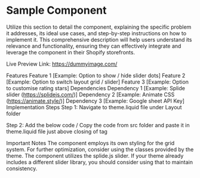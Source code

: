 <h1>Sample Component</h1>
Utilize this section to detail the component, explaining the specific problem it addresses, its ideal use cases, and step-by-step instructions on how to implement it. This comprehensive description will help users understand its relevance and functionality, ensuring they can effectively integrate and leverage the component in their Shopify storefronts.

Live Preview Link: https://dummyimage.com/

Features
Feature 1 [Example: Option to show / hide slider dots]
Feature 2 [Example: Option to switch layout grid / slider]
Feature 3 [Example: Option to customise rating stars]
Dependencies
Dependency 1 [Example: Splide slider (https://splidejs.com/)]
Dependency 2 [Example: Animate CSS (https://animate.style/)]
Dependency 3 [Example: Google sheet API Key]
Implementation Steps
Step 1:
Navigate to theme.liquid file under Layout folder

Step 2:
Add the below code / Copy the code from src folder and paste it in theme.liquid file just above closing of </body> tag

Important Notes
The component employs its own styling for the grid system. For further optimization, consider using the classes provided by the theme.
The component utilizes the splide.js slider. If your theme already includes a different slider library, you should consider using that to maintain consistency.

